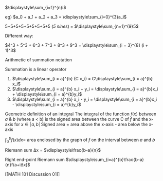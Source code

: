 $\displaystyle\sum_{i=1}^{n}i$


eg)
$a_0 + a_1 + a_2 + a_3 = \displaystyle\sum_{i=0}^{3}a_i$

5+5+5+5+5+5+5+5+5 (*5 nines*) = $\displaystyle\sum_{n=1}^{9}5$

Different way:

$4^3 + 5^3 + 6^3 + 7^3 + 8^3 + 9^3 = \displaystyle\sum_{i = 3}^{8} (i + 1)^3$

Arithmetic of summation notation

Summation is a linear operator
1) $\displaystyle\sum_{i = a}^{b} (C x_i) = C\displaystyle\sum_{i = a}^{b} x_i$
2) $\displaystyle\sum_{i = a}^{b} x_i + y_i = \displaystyle\sum_{i = a}^{b}x_i + \displaystyle\sum_{i = a}^{b}y_i$
3) $\displaystyle\sum_{i = a}^{b} x_i - y_i = \displaystyle\sum_{i = a}^{b}x_i - \displaystyle\sum_{i = a}^{b}y_i$

Geometric definition of an integral
The integral of the function $f(x)$ between *a* & *b* (where a < b) is the signed area between the curve C of *f* and the x-axis for $x \in |a,b|$
	Signed area = area above the x-axis - area below the x-axis

$\displaystyle\int_{a}^{b}f(x)dx$= area enclosed by the graph of *f* on the interval between *a* and *b* 

Riemann sum
Δx = $\displaystyle\frac{b-a}{n}$

Right end-point Riemann sum
$\displaystyle\sum_{i=a}^{b}\frac{b-a}{n}f(a+iΔx)$




[[MATH 101 Discussion 01]]